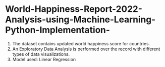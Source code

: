 # World-Happiness-Report-2022-Analysis-using-Machine-Learning-Python-Implementation-


1. The dataset contains updated world happiness score for countries.
2. An Exploratory Data Analysis is performed over the record with different types of data visualizations.
3. Model used: Linear Regression
